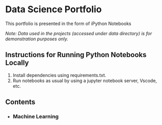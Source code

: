# Data Science Portfolio
This portfolio is presented in the form of iPython Notebooks

_Note: Data used in the projects (accessed under data directory) is for demonstration purposes only._

## Instructions for Running Python Notebooks Locally
1. Install dependencies using requirements.txt.
2. Run notebooks as usual by using a jupyter notebook server, Vscode, etc.

## Contents

- ### Machine Learning
